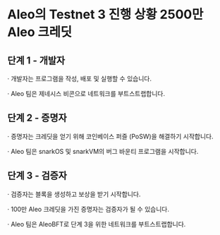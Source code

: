 # Aleo의 Testnet 3 진행 상황 2500만 Aleo 크레딧

## 단계 1 - 개발자

· 개발자는 프로그램을 작성, 배포 및 실행할 수 있습니다.

· Aleo 팀은 제네시스 비콘으로 네트워크를 부트스트랩합니다.

## 단계 2 - 증명자

· 증명자는 크레딧을 얻기 위해 코인베이스 퍼즐 (PoSW)을 해결하기 시작합니다.

· Aleo 팀은 snarkOS 및 snarkVM의 버그 바운티 프로그램을 시작합니다.

## 단계 3 - 검증자

· 검증자는 블록을 생성하고 보상을 받기 시작합니다.

· 100만 Aleo 크레딧을 가진 증명자는 검증자가 될 수 있습니다.

· Aleo 팀은 AleoBFT로 단계 3을 위한 네트워크를 부트스트랩합니다.


